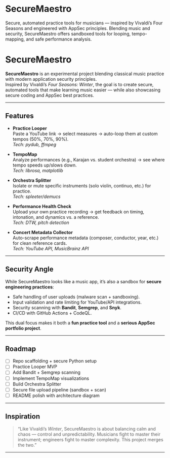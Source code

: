 # SecureMaestro
Secure, automated practice tools for musicians — inspired by Vivaldi’s Four Seasons and engineered with AppSec principles. Blending music and security, SecureMaestro offers sandboxed tools for looping, tempo-mapping, and safe performance analysis.
# SecureMaestro

**SecureMaestro** is an experimental project blending classical music practice with modern application security principles.  
Inspired by Vivaldi’s *Four Seasons: Winter*, the goal is to create secure, automated tools that make learning music easier — while also showcasing secure coding and AppSec best practices.

---

## Features

- **Practice Looper**  
  Paste a YouTube link → select measures → auto-loop them at custom tempos (50%, 70%, 90%).  
  *Tech: pydub, ffmpeg*  

- **TempoMap**  
  Analyze performances (e.g., Karajan vs. student orchestra) → see where tempo speeds up/slows down.  
  *Tech: librosa, matplotlib*  

- **Orchestra Splitter**  
  Isolate or mute specific instruments (solo violin, continuo, etc.) for practice.  
  *Tech: spleeter/demucs*  

- **Performance Health Check**  
  Upload your own practice recording → get feedback on timing, intonation, and dynamics vs. a reference.  
  *Tech: DTW, pitch detection*  

- **Concert Metadata Collector**  
  Auto-scrape performance metadata (composer, conductor, year, etc.) for clean reference cards.  
  *Tech: YouTube API, MusicBrainz API*  

---

## Security Angle

While SecureMaestro looks like a music app, it’s also a sandbox for **secure engineering practices**:
- Safe handling of user uploads (malware scan + sandboxing).  
- Input validation and rate limiting for YouTube/API integrations.  
- Security scanning with **Bandit**, **Semgrep**, and **Snyk**.  
- CI/CD with GitHub Actions + CodeQL.  

This dual focus makes it both a **fun practice tool** and a **serious AppSec portfolio project**.

---

## Roadmap

- [ ] Repo scaffolding + secure Python setup  
- [ ] Practice Looper MVP  
- [ ] Add Bandit + Semgrep scanning  
- [ ] Implement TempoMap visualizations  
- [ ] Build Orchestra Splitter  
- [ ] Secure file upload pipeline (sandbox + scan)  
- [ ] README polish with architecture diagram  

---

## Inspiration

> “Like Vivaldi’s *Winter*, SecureMaestro is about balancing calm and chaos — control and unpredictability. Musicians fight to master their instrument; engineers fight to master complexity. This project merges the two.”

---
